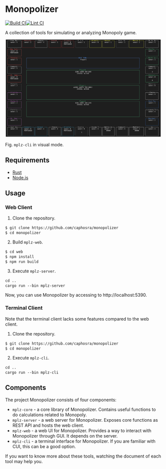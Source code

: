 # Monopolizer

[![Build CI](https://github.com/caphosra/monopolizer/actions/workflows/build-ci.yml/badge.svg)](https://github.com/caphosra/monopolizer/actions/workflows/build-ci.yml)[![Lint CI](https://github.com/caphosra/monopolizer/actions/workflows/lint-ci.yml/badge.svg)](https://github.com/caphosra/monopolizer/actions/workflows/lint-ci.yml)

A collection of tools for simulating or analyzing Monopoly game.

<p align="center">
    <img src="./img/mplzc_usage.png" alt="mplzc in visual mode" width=500>
</p>

Fig. `mplz-cli` in visual mode.

## Requirements

- [Rust](https://www.rust-lang.org/tools/install)
- [Node.js](https://nodejs.org/en/download/package-manager)

## Usage

### Web Client

1. Clone the repository.
```
$ git clone https://github.com/caphosra/monopolizer
$ cd monopolizer
```

2. Build `mplz-web`.
```
$ cd web
$ npm install
$ npm run build
```

3. Execute `mplz-server`.
```
cd ..
cargo run --bin mplz-server
```

Now, you can use Monopolizer by accessing to http://localhost:5390.

### Terminal Client

Note that the terminal client lacks some features compared to the web client.

1. Clone the repository.
```
$ git clone https://github.com/caphosra/monopolizer
$ cd monopolizer
```

2. Execute `mplz-cli`.
```
cd ..
cargo run --bin mplz-cli
```

## Components

The project Monopolizer consists of four components:

- `mplz-core` - a core library of Monopolizer. Contains useful functions to do calculations related to Monopoly.
- `mplz-server` - a web server for Monopolizer. Exposes core functions as REST API and hosts the web client.
- `mplz-web` - a web UI for Monopolizer. Provides a way to interact with Monopolizer through GUI. It depends on the server.
- `mplz-cli` - a terminal interface for Monopolizer. If you are familiar with CUI, this can be a good option.

If you want to know more about these tools, watching the document of each tool may help you.
